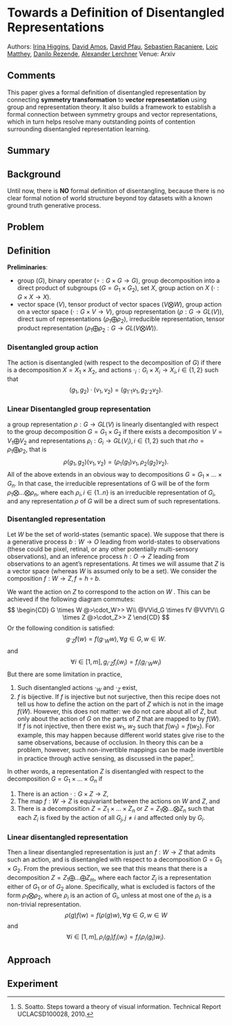 # Towards a Definition of Disentangled Representations
Authors: [Irina Higgins](https://arxiv.org/search/cs?searchtype=author&query=Higgins%2C+I), [David Amos](https://arxiv.org/search/cs?searchtype=author&query=Amos%2C+D), [David Pfau](https://arxiv.org/search/cs?searchtype=author&query=Pfau%2C+D), [Sebastien Racaniere](https://arxiv.org/search/cs?searchtype=author&query=Racaniere%2C+S), [Loic Matthey](https://arxiv.org/search/cs?searchtype=author&query=Matthey%2C+L), [Danilo Rezende](https://arxiv.org/search/cs?searchtype=author&query=Rezende%2C+D), [Alexander Lerchner](https://arxiv.org/search/cs?searchtype=author&query=Lerchner%2C+A)
Venue: Arxiv

## Comments
This paper gives a formal definition of disentangled representation by connecting **symmetry transformation** to **vector representation** using group and representation theory.  It also builds a framework to establish a formal connection between symmetry groups and vector representations, which in turn helps resolve many outstanding points of contention surrounding disentangled representation learning.

## Summary

## Background
Until now, there is **NO** formal definition of disentangling, because there is no clear formal notion of world structure beyond toy datasets with a known ground truth generative process.

## Problem

## Definition
**Preliminaries**: 
- group ($G$), binary operator ($\circ : G × G \to G$), group decomposition into a direct product of subgroups ($G = G_1 × G_2$), set $X$, group action on $X\ (\cdot : G \times X \to X)$.
- vector space ($V$), tensor product of vector spaces ($V \bigotimes W$), group action on a vector space ($\cdot : G \times V \to V$), group representation ($\rho : G \to GL(V )$), direct sum of representations ($\rho_1 \bigoplus \rho_2$), irreducible representation, tensor product representation ($\rho_1 \bigoplus \rho_2 : G \to GL(V \bigotimes W )$).
 
### Disentangled group action
The action is disentangled (with respect to the decomposition of $G$) if there is a decomposition $X = X_1 \times X_2$, and actions $·_i : G_i \times X_i \to X_i, i \in\{1,2\}$ such that 
$$(g_1, g_2) · (v_1, v_2) = (g_1 ·_1 v_1, g_2 ·_2 v_2).$$
### Linear Disentangled group representation
a group representation $\rho : G \to GL(V )$ is linearly disentangled with respect to the group decomposition $G = G_1 × G_2$ if there exists a decomposition $V = V_1 \bigoplus V_2$ and representations $\rho_i : G_i \to GL(V_i), i \in \{1,2\}$ such that $rho = ρ_1 \bigoplus ρ_2$, that is 
$$\rho(g_1, g_2)(v_1, v_2) = (\rho_1(g_1)v_1, \rho_2(g_2)v_2).$$
All of the above extends in an obvious way to decompositions $G = G_1 \times ... \times G_n$. In that case, the irreducible representations of G will be of the form $\rho_1 \bigotimes ... \bigotimes \rho_n$, where each $\rho_i, i \in \{1..n\}$ is an irreducible representation of $G_i$, and any representation $\rho$ of $G$ will be a direct sum of such representations.

### Disentangled representation
Let $W$ be the set of world-states (semantic space). We suppose that there is a generative process $b : W \to O$ leading from world-states to observations (these could be pixel, retinal, or any other potentially multi-sensory observations), and an inference process $h : O \to Z$ leading from observations to an agent’s representations. At times we will assume that $Z$ is a vector space (whereas $W$ is assumed only to be a set). We consider the composition $f : W \to Z, f = h \circ b$.

We want the action on $Z$ to correspond to the action on $W$ . This can be achieved if the following diagram commutes:
$$ 
\begin{CD} 
	G \times W @>\cdot_W>> W\\ 
	@VVid_G \times fV @VVfV\\
	G \times Z @>\cdot_Z>> Z
\end{CD} 
$$
Or the following condition is satisfied: 
$$g \cdot_Z f(w)= f(g \cdot_W w), \forall g \in G, w \in W.$$ and
$$
\forall i \in [1, m], g_i \cdot_Z f_i(w_i)=f_i(g_i \cdot_W w_i)
$$
But there are some limitation in practice,
1. Such disentangled actions $\cdot_W$ and $\cdot_Z$  exist,
2. $f$ is bijective.
If $f$ is injective but not surjective, then this recipe does not tell us how to define the action on the part of $Z$ which is not in the image $f (W)$. However, this does not matter: we do not care about all of $Z$, but only about the action of $G$ on the parts of $Z$ that are mapped to by $f (W )$. If $f$ is not injective, then there exist $w_1$, $w_2$ such that $f (w_1) = f (w_2)$. For example, this may happen because different world states give rise to the same observations, because of occlusion. In theory this can be a problem, however, such non-invertible mappings can be made invertible in practice through active sensing, as discussed in the paper[^1].

In other words, a representation $Z$ is disentangled with respect to the decomposition $G = G_1 \times ... \times G_n$ if 
1. There is an action $\cdot : G \times Z \to Z$, 
2. The map $f : W \to Z$ is equivariant between the actions on $W$ and $Z$, and
3. There is a decomposition $Z = Z_1 \times ... \times Z_n$ or $Z = Z_1 \bigotimes ... \bigotimes Z_n$ such that each $Z_i$ is fixed by the action of all $G_j, j\neq i$ and affected only by $G_i$.

### Linear disentangled representation
Then a linear disentangled representation is just an $f : W \to Z$ that admits such an action, and is disentangled with respect to a decomposition $G = G_1 \times G_2$. From the previous section, we see that this means that there is a decomposition $Z = Z_1 \bigoplus ... \bigoplus Z_m$, where each factor $Z_j$ is a representation either of $G_1$ or of $G_2$ alone. Specifically, what is excluded is factors of the form $\rho_1 \bigotimes \rho_2$, where $\rho_i$ is an action of $G_i$, unless at most one of the $\rho_i$ is a non-trivial representation.
$$\rho(g)f(w)= f(\rho(g)w), \forall g \in G, w \in W$$
and
$$
\forall i \in [1, m], \rho_i(g_i)f_i(w_i)=f_i(\rho_i(g_i)w_i).
$$
## Approach

## Experiment

[^1]: S. Soatto. Steps toward a theory of visual information. Technical Report UCLACSD100028, 2010.